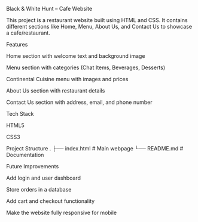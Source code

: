 Black & White Hunt – Cafe Website

This project is a restaurant website built using HTML and CSS. It contains different sections like Home, Menu, About Us, and Contact Us to showcase a cafe/restaurant.

Features

Home section with welcome text and background image

Menu section with categories (Chat Items, Beverages, Desserts)

Continental Cuisine menu with images and prices

About Us section with restaurant details

Contact Us section with address, email, and phone number

Tech Stack

HTML5

CSS3

Project Structure
.
├── index.html   # Main webpage
└── README.md    # Documentation


Future Improvements

Add login and user dashboard

Store orders in a database

Add cart and checkout functionality

Make the website fully responsive for mobile
